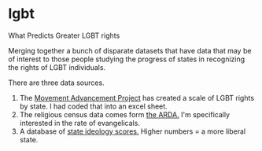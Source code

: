 # lgbt
What Predicts Greater LGBT rights

Merging together a bunch of disparate datasets that have data that may be of interest to those people studying the progress of states in recognizing the rights of LGBT individuals. 

There are three data sources. 

1. The [Movement Advancement Project](http://lgbtmap.org/equality-maps/legal_equality_by_state) has created a scale of LGBT rights by state. I had coded that into an excel sheet. 
2. The religious census data comes form [the ARDA.](http://www.thearda.com/Archive/Files/Descriptions/RCMSCY10.asp) I'm specifically interested in the rate of evangelicals. 
3. A database of [state ideology scores.](https://rcfording.wordpress.com/state-ideology-data/) Higher numbers = a more liberal state. 
